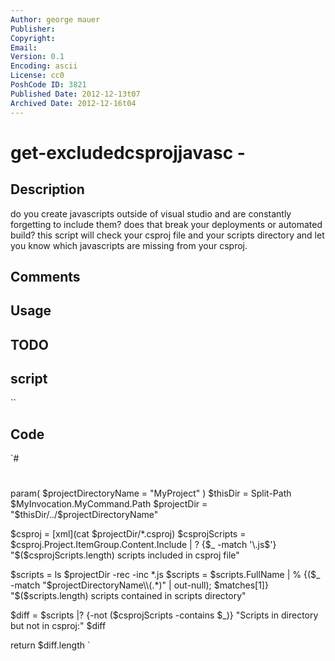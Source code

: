 ```yaml
---
Author: george mauer
Publisher: 
Copyright: 
Email: 
Version: 0.1
Encoding: ascii
License: cc0
PoshCode ID: 3821
Published Date: 2012-12-13t07
Archived Date: 2012-12-16t04
---
```


# get-excludedcsprojjavasc - 

## Description

do you create javascripts outside of visual studio and are constantly forgetting to include them? does that break your deployments or automated build? this script will check your csproj file and your scripts directory and let you know which javascripts are missing from your csproj.

## Comments



## Usage



## TODO



## script

``

## Code

`#
 #
 param(
     $projectDirectoryName = "MyProject"
     )
 $thisDir = Split-Path $MyInvocation.MyCommand.Path
 $projectDir = "$thisDir/../$projectDirectoryName"
 
 $csproj = [xml](cat $projectDir/*.csproj)
 $csprojScripts = $csproj.Project.ItemGroup.Content.Include | ? {$_ -match '\.js$'}
 "$($csprojScripts.length) scripts included in csproj file"
 
 $scripts = ls $projectDir -rec -inc *.js
 $scripts = $scripts.FullName | % {($_ -match "$projectDirectoryName\\(.*)" | out-null); $matches[1]}
 "$($scripts.length) scripts contained in scripts directory"
 
 $diff = $scripts |? {-not ($csprojScripts -contains $_)}
 "Scripts in directory but not in csproj:"
 $diff
 
 return $diff.length
`


